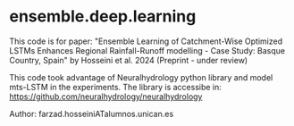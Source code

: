 # ensemble.deep.learning
This code is for paper: "Ensemble Learning of Catchment-Wise Optimized LSTMs Enhances Regional Rainfall-Runoff modelling - Case Study: Basque Country, Spain" by Hosseini et al. 2024 (Preprint - under review)

This code took advantage of Neuralhydrology python library and model mts-LSTM in the experiments. The library is accessibe in: https://github.com/neuralhydrology/neuralhydrology

Author: farzad.hosseiniATalumnos.unican.es
